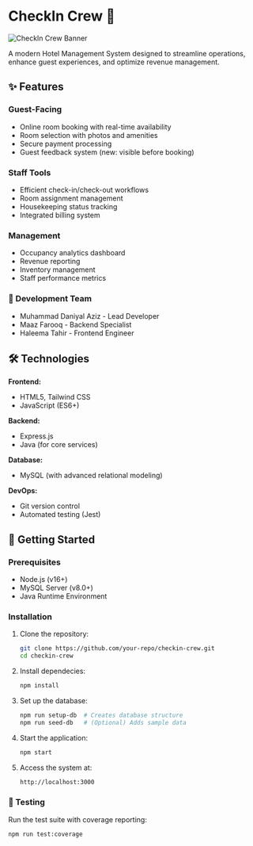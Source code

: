 # CheckIn Crew 🏨

![CheckIn Crew Banner](https://github.com/user-attachments/assets/c1a6580b-5db3-4a07-a4f1-5731e614969a)

A modern Hotel Management System designed to streamline operations, enhance guest experiences, and optimize revenue management.

## ✨ Features

### Guest-Facing
- Online room booking with real-time availability
- Room selection with photos and amenities
- Secure payment processing
- Guest feedback system (new: visible before booking)

### Staff Tools
- Efficient check-in/check-out workflows
- Room assignment management
- Housekeeping status tracking
- Integrated billing system

### Management
- Occupancy analytics dashboard
- Revenue reporting
- Inventory management
- Staff performance metrics

### 👥 Development Team
- Muhammad Daniyal Aziz - Lead Developer
- Maaz Farooq - Backend Specialist
- Haleema Tahir - Frontend Engineer

## 🛠️ Technologies

**Frontend:**
- HTML5, Tailwind CSS
- JavaScript (ES6+)

**Backend:**
- Express.js
- Java (for core services)

**Database:**
- MySQL (with advanced relational modeling)

**DevOps:**
- Git version control
- Automated testing (Jest)

## 🚀 Getting Started

### Prerequisites
- Node.js (v16+)
- MySQL Server (v8.0+)
- Java Runtime Environment

### Installation

1. Clone the repository:
   ```bash
   git clone https://github.com/your-repo/checkin-crew.git
   cd checkin-crew
2. Install dependecies:
   ```bash
   npm install
3. Set up the database:
   ```bash
   npm run setup-db  # Creates database structure
   npm run seed-db   # (Optional) Adds sample data
4. Start the application:
   ```bash
   npm start
5. Access the system at: 
   ```bash
   http://localhost:3000
### 🧪 Testing
Run the test suite with coverage reporting:
   ```bash
   npm run test:coverage
